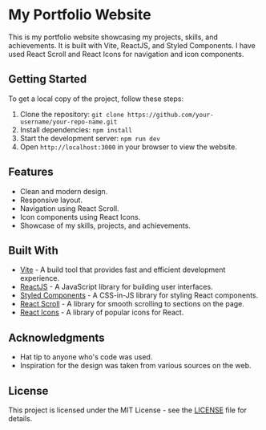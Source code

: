 # My Portfolio Website

This is my portfolio website showcasing my projects, skills, and achievements. It is built with Vite, ReactJS, and Styled Components. I have used React Scroll and React Icons for navigation and icon components.

## Getting Started

To get a local copy of the project, follow these steps:

1. Clone the repository: `git clone https://github.com/your-username/your-repo-name.git`
2. Install dependencies: `npm install`
3. Start the development server: `npm run dev`
4. Open `http://localhost:3000` in your browser to view the website.

## Features

- Clean and modern design.
- Responsive layout.
- Navigation using React Scroll.
- Icon components using React Icons.
- Showcase of my skills, projects, and achievements.

## Built With

- [Vite](https://vitejs.dev/) - A build tool that provides fast and efficient development experience.
- [ReactJS](https://reactjs.org/) - A JavaScript library for building user interfaces.
- [Styled Components](https://styled-components.com/) - A CSS-in-JS library for styling React components.
- [React Scroll](https://www.npmjs.com/package/react-scroll) - A library for smooth scrolling to sections on the page.
- [React Icons](https://react-icons.github.io/react-icons/) - A library of popular icons for React.

## Acknowledgments

- Hat tip to anyone who's code was used.
- Inspiration for the design was taken from various sources on the web.

## License

This project is licensed under the MIT License - see the [LICENSE](LICENSE) file for details.

